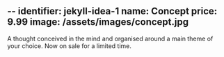 --
identifier: jekyll-idea-1
name: Concept
price: 9.99
image: /assets/images/concept.jpg
---
A thought conceived in the mind and organised around a main theme of your choice. Now on sale for a limited time.
